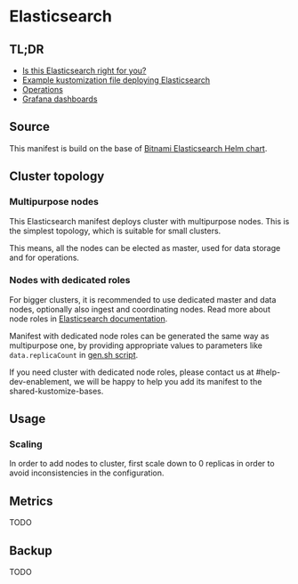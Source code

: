 # Elasticsearch

## TL;DR
- [Is this Elasticsearch right for you?](#cluster-topology)
- [Example kustomization file deploying Elasticsearch](example)
- [Operations](#usage)
- [Grafana dashboards](#metrics)

## Source

This manifest is build on the base of [Bitnami Elasticsearch Helm chart](https://github.com/bitnami/charts/tree/main/bitnami/elasticsearch).

## Cluster topology
### Multipurpose nodes
This Elasticsearch manifest deploys cluster with multipurpose nodes.
This is the simplest topology, which is suitable for small clusters.

This means, all the nodes can be elected as master,
used for data storage and for operations.


### Nodes with dedicated roles
For bigger clusters, it is recommended to use dedicated master and data nodes,
optionally also ingest and coordinating nodes. Read more about node roles in [Elasticsearch documentation](https://www.elastic.co/guide/en/elasticsearch/reference/current/modules-node.html).

Manifest with dedicated node roles can be generated the same way as multipurpose one, by providing
appropriate values to parameters like `data.replicaCount` in [gen.sh script](gen-yaml/gen.sh).

If you need cluster with dedicated node roles, please contact us at #help-dev-enablement,
we will be happy to help you add its manifest to the shared-kustomize-bases.

## Usage
### Scaling
In order to add nodes to cluster, first scale down to 0 replicas
in order to avoid inconsistencies in the configuration.

## Metrics
TODO

## Backup
TODO
